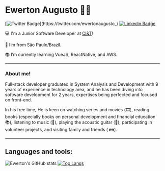 # Ewerton Augusto :man_technologist:

[![Twitter Badge](https://img.shields.io/badge/-Twitter-1ca0f1?style=flat-square&labelColor=1ca0f1&logo=twitter&logoColor=white&link=https://twitter.com/ewertonaugusto_)](https://twitter.com/ewertonaugusto_) 
[![Linkedin Badge](https://img.shields.io/badge/-LinkedIn-blue?style=flat-square&logo=Linkedin&logoColor=white&link=https://www.linkedin.com/in/ewerton-augusto)](https://www.linkedin.com/in/ewerton-augusto)

:computer: I'm a Junior Software Developer at [CI&T](https://ciandt.com)!

:house_with_garden: I’m from São Paulo/Brazil.

:books: I’m currently learning VueJS, ReactNative, and AWS.

---

### About me!

Full-stack developer graduated in System Analysis and Development with 9 years of experience in technology area, and he has been diving into software development for 2 years, expertises being perfected and focused on front-end.

In his free time, He is keen on watching series and movies (🎞️), reading books (especially books on personal development and financial education 📚), listening to music (🎵), playing the acoustic guitar (🎸), participating in volunteer projects, and visiting family and friends ( 👪).

---

## Languages and tools:

![Ewerton's GitHub stats](https://github-readme-stats.vercel.app/api?username=ewerton-augusto&show_icons=true&theme=default) 
[![Top Langs](https://github-readme-stats.vercel.app/api/top-langs/?username=ewerton-augusto&layout=compact)](https://github.com/anuraghazra/github-readme-stats)
